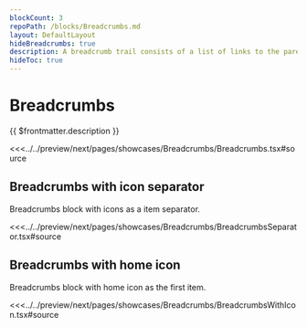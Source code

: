 ```yaml
---
blockCount: 3
repoPath: /blocks/Breadcrumbs.md
layout: DefaultLayout
hideBreadcrumbs: true
description: A breadcrumb trail consists of a list of links to the parent pages of the current page in hierarchical order. It helps users find their place.
hideToc: true
---
```

# Breadcrumbs

{{ $frontmatter.description }}

<Showcase showcase-name="Breadcrumbs/Breadcrumbs" style="min-height:200px">

<<<../../preview/next/pages/showcases/Breadcrumbs/Breadcrumbs.tsx#source

</Showcase>

## Breadcrumbs with icon separator

Breadcrumbs block with icons as a item separator.

<Showcase showcase-name="Breadcrumbs/BreadcrumbsSeparator" style="min-height: 300px;">
<<<../../preview/next/pages/showcases/Breadcrumbs/BreadcrumbsSeparator.tsx#source
</Showcase>

## Breadcrumbs with home icon

Breadcrumbs block with home icon as the first item.

<Showcase showcase-name="Breadcrumbs/BreadcrumbsWithIcon" style="min-height: 300px;">
<<<../../preview/next/pages/showcases/Breadcrumbs/BreadcrumbsWithIcon.tsx#source
</Showcase>
